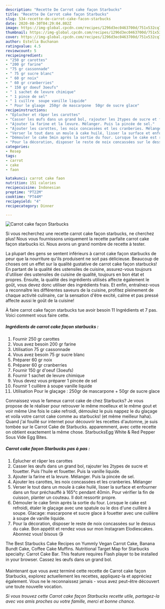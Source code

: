 ```yaml
---
description: "Recette De Carrot cake façon Starbucks"
title: "Recette De Carrot cake façon Starbucks"
slug: 534-recette-de-carrot-cake-facon-starbucks
date: 2020-08-30T04:29:04.802Z
image: https://img-global.cpcdn.com/recipes/1296d3ec0463700d/751x532cq70/carrot-cake-facon-starbucks-photo-principale-de-la-recette.jpg
thumbnail: https://img-global.cpcdn.com/recipes/1296d3ec0463700d/751x532cq70/carrot-cake-facon-starbucks-photo-principale-de-la-recette.jpg
cover: https://img-global.cpcdn.com/recipes/1296d3ec0463700d/751x532cq70/carrot-cake-facon-starbucks-photo-principale-de-la-recette.jpg
author: Estella Buchanan
ratingvalue: 4.5
reviewcount: 5
recipeingredient:
- "250 gr carottes"
- "200 gr farine"
- "75 gr cassonnade"
- " 75 gr sucre blanc"
- " 60 gr noix"
- " 60 gr cranberries"
- " 150 gr doeuf 3oeufs"
- " 1 sachet de levure chimique"
- " 1 pince de sel"
- " 1 cuillre  soupe vanille liquide"
- " Pour le glaage  250gr de mascarpone  50gr de sucre glace"
recipeinstructions:
- "Éplucher et râper les carottes"
- "Casser les œufs dans un grand bol, rajouter les 2types de sucre et fouetter. Puis l&#39;huile et fouetter. Puis la vanille liquide."
- "Ajouter la farine et la levure. Mélanger. Puis la pincée de sel."
- "Ajouter les carottes, les noix concassées et les cranberies. Mélanger"
- "Verser le tout dans un moule à cake huilé, lisser la surface et enfourner dans un four préchauffé à 165°c pendant 40min. Pour vérifier la fin de cuisson, planter un couteau. Il doit ressortir propre."
- "Démouler le cake 5min après la sortie du four. Lorsque le cake est refroidi, étaler le glaçage avec une spatule ou le dos d&#39;une cuillère à soupe. Glacage: mascarpone et sucre glace à fouetter avec une cuillère à soupe de vanille liquide."
- "Pour la décoration, disposer le reste de noix concassées sur le dessus du cake. Bon appétit et rendez vous sur mon Instagram Elodiescakes. Abonnez vous! bisous 😘"
categories:
- Resep
tags:
- carrot
- cake
- faon

katakunci: carrot cake faon 
nutrition: 151 calories
recipecuisine: Indonesian
preptime: "PT22M"
cooktime: "PT44M"
recipeyield: "4"
recipecategory: Dinner

---
```



![Carrot cake façon Starbucks](https://img-global.cpcdn.com/recipes/1296d3ec0463700d/751x532cq70/carrot-cake-facon-starbucks-photo-principale-de-la-recette.jpg)

Si vous recherchez une recette carrot cake façon starbucks, ne cherchez plus! Nous vous fournissons uniquement la recette parfaite carrot cake façon starbucks ici. Nous avons un grand nombre de recette à tester.

La plupart des gens se sentent inférieurs à carrot cake façon starbucks de peur que la nourriture qu'ils produisent ne soit pas délicieuse. Beaucoup de choses ont un effet sur la qualité gustative de carrot cake façon starbucks! En partant de la qualité des ustensiles de cuisine, assurez-vous toujours d'utiliser des ustensiles de cuisine de qualité, toujours en bon état et propres. Ensuite, la qualité des ingrédients utilisés affecte également le goût, vous devez donc utiliser des ingrédients frais. Et enfin, entraînez-vous à reconnaître les différentes saveurs de la cuisine, profitez pleinement de chaque activité culinaire, car la sensation d'être excité, calme et pas pressé affecte aussi le goût de la cuisine!

<!--inarticleads1-->

À faire carrot cake façon starbucks tue avoir besoin 11 Ingrédients et 7 pas. Voici comment vous faire cette.

##### Ingrédients de carrot cake façon starbucks :

1. Fournir 250 gr carottes
1. Vous avez besoin 200 gr farine
1. Utilisation 75 gr cassonnade
1. Vous avez besoin  75 gr sucre blanc
1. Préparer  60 gr noix
1. Préparer  60 gr cranberries
1. Fournir  150 gr d&#39;oeuf (3oeufs)
1. Fournir  1 sachet de levure chimique
1. Vous devez vous préparer  1 pincée de sel
1. Fournir  1 cuillère à soupe vanille liquide
1. Utilisation  Pour le glaçage : 250gr de mascarpone + 50gr de sucre glace


Connaissez vous le fameux carrot cake de chez Starbucks? Je vous propose de le réaliser pour retrouver le même moelleux et le même gout et voir même Une fois le cake refroidi, démoulez le puis nappez le du glaçage et voila votre carrot cake comme au starbucks! (et même meilleur haha). Quand j&#39;ai fouillé sur internet pour découvrir les recettes d&#39;automne, je suis tombée sur le Carrot Cake de Starbucks. apparemment, avec cette recette on obtient exactement la même chose. StarbucksEgg White &amp; Red Pepper Sous Vide Egg Bites. 

<!--inarticleads2-->

##### Carrot cake façon Starbucks pas à pas :

1. Éplucher et râper les carottes
1. Casser les œufs dans un grand bol, rajouter les 2types de sucre et fouetter. Puis l&#39;huile et fouetter. Puis la vanille liquide.
1. Ajouter la farine et la levure. Mélanger. Puis la pincée de sel.
1. Ajouter les carottes, les noix concassées et les cranberies. Mélanger
1. Verser le tout dans un moule à cake huilé, lisser la surface et enfourner dans un four préchauffé à 165°c pendant 40min. Pour vérifier la fin de cuisson, planter un couteau. Il doit ressortir propre.
1. Démouler le cake 5min après la sortie du four. Lorsque le cake est refroidi, étaler le glaçage avec une spatule ou le dos d&#39;une cuillère à soupe. Glacage: mascarpone et sucre glace à fouetter avec une cuillère à soupe de vanille liquide.
1. Pour la décoration, disposer le reste de noix concassées sur le dessus du cake. Bon appétit et rendez vous sur mon Instagram Elodiescakes. Abonnez vous! bisous 😘


The Best Starbucks Cake Recipes on Yummly Vegan Carrot Cake, Banana Bundt Cake, Coffee Cake Muffins. Nutritional Target Map for Starbucks specialty: Carrot Cake Bar. This feature requires Flash player to be installed in your browser. Cassez les œufs dans un grand bol. 

<!--inarticleads1-->

<p>
Maintenant que vous avez terminé cette recette de Carrot cake façon Starbucks, explorez actuellement les recettes, appliquez-la et appréciez également. Vous ne le reconnaissez jamais - vous avez peut-être découvert une toute nouvelle vocation.
</p>

<p>
<i>Si vous trouvez cette Carrot cake façon Starbucks recette utile, partagez-la avec vos amis proches ou votre famille, merci et bonne chance.</i>
</p>
